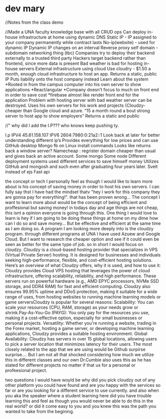 # dev mary

//Notes from the class demo

//Made a UNA faculty knowledge base with all CRUD ops Can deploy in-house infrastructure at home using dynamic DNS Static IP - IP assigned to your company permanently while contract lasts No-ip(website) - used for dynamic IP Dynamic IP changes on an interval Reverse proxy self domain - subdomain networking thing (tbc) Companies try to deploy their backend externally to a trusted third party Hackers target backend rather than frontend, since more data is present Bad weather is bad for hosting in-house servers External infrastructure using cloud Use cloudry - $1.50 a month, enough cloud infrastructure to host an app. Returns a static, public IP Puts liability onto the host company instead Learn about the system
*Rooted in from the campus computer into his own server to show applications *React/angular *Company doesn’t focus to much on front end in order to save cost *firebase almost like render front end for the application Problem with hosting server with bad weather server can be destroyed. Uses his own servers for his work and projects {Cloudzy- cheaper than Google cloud and azure. “15 a month round a bout strong server to host app to show employers” Returns a static and public

//" why did I add the I.P??? who knows keep pushing ty. 

I.p IPV4 45.61.158.107 IPV6 2604:7980:0:21a2::1 Look back at later for better understanding different ip’s Provides everything for low prices and can use GitHub desktop Mongo fb on Linux install commands Looks like returns back a window server? Namecheap : regrister domain cheaper than usual and gives back an active account. Some mongo Some node Different deployment systems used different services to save himself money Utilizes GitHub and mongosh and such even after graduating four years later. Svelt instead of ejs Fast api

the concept or tech I personally feel as though I would like to learn more about is his concept of saving money in order to host his own servers. I can fully say thst I have had the mindset thatv "hey I work for this company they are gonna pay for everything!". that has been proven wrong... The concept I want to learn more about would be the concept of being efficient and proffesional but saving money! in todays day and age things are not cheap, this isnt a opinion everyone is going through this. One thing I would love to learn is hey if I am going to be doing these things at home on my dime how can I do so and save money... But be effective and efficient at the same time as I am doing so. A program I am looking more deeply into is the cloudzy program. through different programs at UNA I have used Azuew and Google Cloud. But I want to research the cheaper option and see if it could even be seen as better for the same type of job. so in short I would focus on cloudzy. Cloudzy is a cloud-based hosting provider that specializes in VPS (Virtual Private Server) hosting. It is designed for businesses and individuals seeking high-performance, flexible, and cost-efficient hosting solutions. Here’s an overview of what Cloudzy offers, why it is used, and how to use it:
Cloudzy provides Cloud VPS hosting that leverages the power of cloud infrastructure, offering scalability, reliability, and high performance. These servers run on powerful hardware (e.g., AMD EPYC processors, NVMe SSD storage, and DDR4 RAM) for fast and efficient computing. Cloudzy also ensures 99.95% uptime and DDoS protection, making it suitable for a wide range of uses, from hosting websites to running machine learning models or game serversCloudzy is popular for several reasons: Scalability: You can scale your resources (CPU, RAM, storage) as your needs grow or shrink.Pay-As-You-Go (PAYG): You only pay for the resources you use, making it a cost-effective option, especially for small businesses or personal projects.
Versatility: Whether you're running a website, trading in the Forex market, hosting a game server, or developing machine learning applications, Cloudzy provides a suitable hosting environment. Global Availability: Cloudzy has servers in over 15 global locations, allowing users to pick a server location that minimizes latency for their users.
The most closely related to the app that we are using would be Github surpirse surprise.... But I am not all that shocked considering how much we utilize this in different classes and our own Dr.Cumbie also uses this as he has stated for different projects no matter if that us for a personal or profeesional project. 

two questions I would have woyld be why did you pick cloudzy out of any other platform you could have found and are you happy with the services so far or are you looking for a different service to use currently. and also when you aka the speaker where a student learning here did you have trouble learning this and feel as though you would never be able to do this in the real world? or did it come easy to you and you knew this was the path you wanted to take from the begining. 
